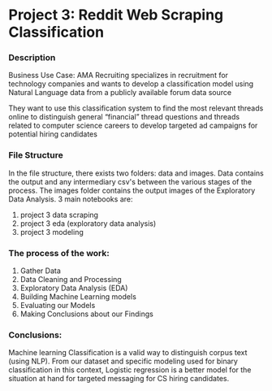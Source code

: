 # Project 3: Reddit Web Scraping Classification

### Description

Business Use Case: AMA Recruiting specializes in recruitment for technology companies and wants to develop a classification model using Natural Language data from a publicly available forum data source

They want to use this classification system to find the most relevant threads online to distinguish general “financial” thread questions and threads related to computer science careers to develop targeted ad campaigns for potential hiring candidates


### File Structure
In the file structure, there exists two folders: data and images. Data contains the output and any intermediary csv's between the various stages of the process. The images folder contains the output images of the Exploratory Data Analysis. 
3 main notebooks are: 

1) project 3 data scraping
2) project 3 eda (exploratory data analysis)
3) project 3 modeling

### The process of the work:

1) Gather Data 
2) Data Cleaning and Processing
3) Exploratory Data Analysis (EDA)
4) Building Machine Learning models
5) Evaluating our Models
6) Making Conclusions about our Findings

### Conclusions:

Machine learning Classification is a valid way to distinguish corpus text (using NLP). From our dataset and specific modeling used for binary classification in this context, Logistic regression is a better model for the situation at hand for targeted messaging for CS hiring candidates. 

